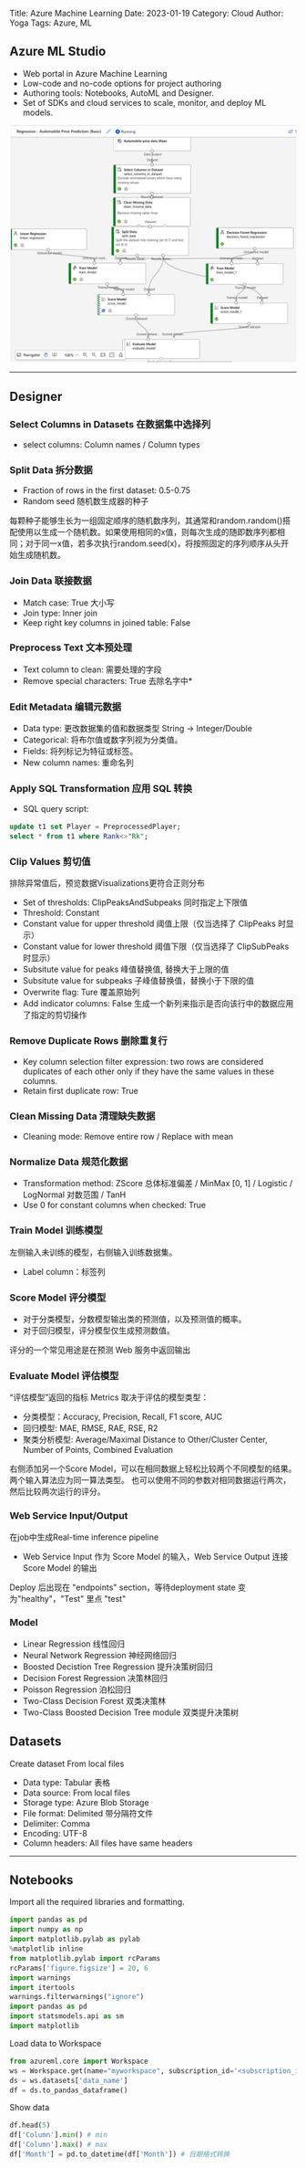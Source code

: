 Title: Azure Machine Learning
Date: 2023-01-19
Category: Cloud
Author: Yoga
Tags: Azure, ML

## Azure ML Studio

* Web portal in Azure Machine Learning
* Low-code and no-code options for project authoring
* Authoring tools: Notebooks, AutoML and Designer.
* Set of SDKs and cloud services to scale, monitor, and deploy ML
models.

![aml](img/aml1.png)

---

## Designer

### Select Columns in Datasets 在数据集中选择列

* select columns: Column names / Column types

### Split Data 拆分数据

* Fraction of rows in the first dataset: 0.5-0.75
* Random seed 随机数生成器的种子

每颗种子能够生长为一组固定顺序的随机数序列，其通常和random.random()搭配使用以生成一个随机数。如果使用相同的x值，则每次生成的随即数序列都相同；对于同一x值，若多次执行random.seed(x)，将按照固定的序列顺序从头开始生成随机数。

### Join Data 联接数据

* Match case: True 大小写
* Join type: Inner join
* Keep right key columns in joined table: False

### Preprocess Text 文本预处理

* Text column to clean: 需要处理的字段
* Remove special characters: True 去除名字中*

### Edit Metadata 编辑元数据

* Data type: 更改数据集的值和数据类型 String -> Integer/Double
* Categorical: 将布尔值或数字列视为分类值。
* Fields: 将列标记为特征或标签。
* New column names: 重命名列

### Apply SQL Transformation 应用 SQL 转换

* SQL query script:
```sql
update t1 set Player = PreprocessedPlayer;
select * from t1 where Rank<>"Rk";
```

### Clip Values 剪切值

排除异常值后，预览数据Visualizations更符合正则分布

* Set of thresholds: ClipPeaksAndSubpeaks 同时指定上下限值
* Threshold: Constant
* Constant value for upper threshold 阈值上限（仅当选择了 ClipPeaks 时显示）
* Constant value for lower threshold 阈值下限（仅当选择了 ClipSubPeaks 时显示）
* Subsitute value for peaks 峰值替换值, 替换大于上限的值
* Subsitute value for subpeaks 子峰值替换值，替换小于下限的值
* Overwrite flag: Ture 覆盖原始列
* Add indicator columns: False 生成一个新列来指示是否向该行中的数据应用了指定的剪切操作

### Remove Duplicate Rows 删除重复行

* Key column selection filter expression: two rows are considered duplicates of each other only if they have the same values in these columns.
* Retain first duplicate row: True

### Clean Missing Data 清理缺失数据

* Cleaning mode: Remove entire row / Replace with mean

### Normalize Data 规范化数据

* Transformation method: ZScore 总体标准偏差 / MinMax [0, 1] / Logistic / LogNormal 对数范围 / TanH
* Use 0 for constant columns when checked: True

### Train Model 训练模型

左侧输入未训练的模型，右侧输入训练数据集。

* Label column：标签列
### Score Model 评分模型

* 对于分类模型，分数模型输出类的预测值，以及预测值的概率。
* 对于回归模型，评分模型仅生成预测数值。

评分的一个常见用途是在预测 Web 服务中返回输出
### Evaluate Model 评估模型

“评估模型”返回的指标 Metrics 取决于评估的模型类型：

* 分类模型：Accuracy, Precision, Recall, F1 score, AUC
* 回归模型: MAE, RMSE, RAE, RSE, R2
* 聚类分析模型: Average/Maximal Distance to Other/Cluster Center, Number of Points, Combined Evaluation

右侧添加另一个Score Model，可以在相同数据上轻松比较两个不同模型的结果。 两个输入算法应为同一算法类型。 也可以使用不同的参数对相同数据运行两次，然后比较两次运行的评分。

### Web Service Input/Output

在job中生成Real-time inference pipeline

* Web Service Input 作为 Score Model
的输入，Web Service Output 连接 Score Model
的输出

Deploy 后出现在 "endpoints" section，等待deployment state 变为"healthy"，"Test" 里点 "test"

### Model

* Linear Regression 线性回归
* Neural Network Regression 神经网络回归
* Boosted Decistion Tree Regression 提升决策树回归
* Decision Forest Regression 决策林回归
* Poisson Regression 泊松回归
* Two-Class Decision Forest 双类决策林
* Two-Class Boosted Decision Tree module 双类提升决策树

## Datasets

Create dataset From local files

* Data type: Tabular 表格
* Data source: From local files
* Storage type: Azure Blob Storage
* File format: Delimited 带分隔符文件
* Delimiter: Comma
* Encoding: UTF-8
* Column headers: All files have same headers

---

## Notebooks

Import all the required libraries and formatting.

```python
import pandas as pd
import numpy as np
import matplotlib.pylab as pylab
%matplotlib inline
from matplotlib.pylab import rcParams
rcParams['figure.figsize'] = 20, 6
import warnings
import itertools
warnings.filterwarnings("ignore")
import pandas as pd
import statsmodels.api as sm
import matplotlib
```

Load data to Workspace

```python
from azureml.core import Workspace
ws = Workspace.get(name="myworkspace", subscription_id='<subscription_id>', resource_group='myresourcegroup')
ds = ws.datasets['data_name']
df = ds.to_pandas_dataframe()
```

Show data

```python
df.head(5)
df['Column'].min() # min
df['Column'].max() # max
df['Month'] = pd.to_datetime(df['Month']) # 日期格式转换
```